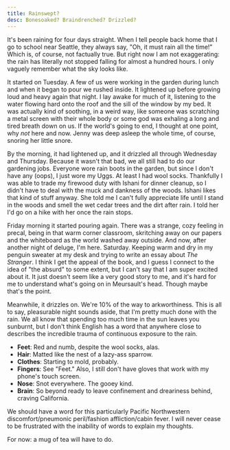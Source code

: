 ```yaml
---
title: Rainswept?
desc: Bonesoaked? Braindrenched? Drizzled?
---
```

It's been raining for four days straight. When I tell people back home that I go to school near Seattle, they always say, "Oh, it must rain all the time!" Which is, of course, not factually true. But right now I am not exaggerating: the rain has literally not stopped falling for almost a hundred hours. I only vaguely remember what the sky looks like.

It started on Tuesday. A few of us were working in the garden during lunch and when it began to pour we rushed inside. It lightened up before growing loud and heavy again that night. I lay awake for much of it, listening to the water flowing hard onto the roof and the sill of the window by my bed. It was actually kind of soothing, in a weird way, like someone was scratching a metal screen with their whole body or some god was exhaling a long and tired breath down on us. If the world's going to end, I thought at one point, why *not* here and now. Jenny was deep asleep the whole time, of course, snoring her little snore.

By the morning, it had lightened up, and it drizzled all through Wednesday and Thursday. Because it wasn't that bad, we all still had to do our gardening jobs. Everyone wore rain boots in the garden, but since I don't have any (oops), I just wore my Uggs. At least I had wool socks. Thankfully I was able to trade my firewood duty with Ishani for dinner cleanup, so I didn't have to deal with the muck and dankness of the woods. Ishani likes that kind of stuff anyway. She told me I can't fully appreciate life until I stand in the woods and smell the wet cedar trees and the dirt after rain. I told her I'd go on a hike with her once the rain stops.

Friday morning it started pouring again. There was a strange, cozy feeling in precal, being in that warm corner classroom, skritching away on our papers and the whiteboard as the world washed away outside. And now, after another night of deluge, I'm here. Saturday. Keeping warm and dry in my penguin sweater at my desk and trying to write an essay about *The Stranger*. I think I get the appeal of the book, and I guess I connect to the idea of "the absurd" to some extent, but I can't say that I am super excited about it. It just doesn't seem like a very good story to me, and it's hard for me to understand what's going on in Meursault's head. Though maybe that's the point.

Meanwhile, it drizzles on. We're 10% of the way to arkworthiness. This is all to say, pleasurable night sounds aside, that I'm pretty much done with the rain. We all know that spending too much time in the sun leaves you sunburnt, but I don't think English has a word that anywhere close to describes the incredible trauma of continuous exposure to the rain.

* **Feet**: Red and numb, despite the wool socks, alas.
* **Hair**: Matted like the nest of a lazy-ass sparrow.
* **Clothes**: Starting to mold, probably.
* **Fingers**: See "Feet." Also, I still don't have gloves that work with my phone's touch screen.
* **Nose**: Snot everywhere. The gooey kind.
* **Brain**: So beyond ready to leave confinement and dreariness behind, craving California.

We should have a word for this particularly Pacific Northwestern discomfort/pneumonic peril/fashion affliction/cabin fever. I will never cease to be frustrated with the inability of words to explain my thoughts.

For now: a mug of tea will have to do.
